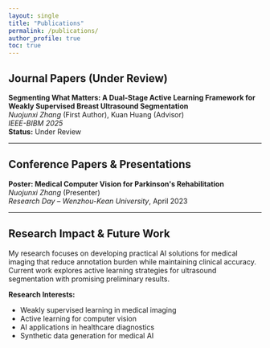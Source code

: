 ```yaml
---
layout: single
title: "Publications"
permalink: /publications/
author_profile: true
toc: true
---
```


## Journal Papers (Under Review)

**Segmenting What Matters: A Dual-Stage Active Learning Framework for Weakly Supervised Breast Ultrasound Segmentation**  
*Nuojunxi Zhang* (First Author), Kuan Huang (Advisor)  
*IEEE-BIBM 2025*  
**Status:** Under Review

---

## Conference Papers & Presentations

**Poster: Medical Computer Vision for Parkinson's Rehabilitation**  
*Nuojunxi Zhang* (Presenter)  
*Research Day – Wenzhou-Kean University*, April 2023

---

## Research Impact & Future Work

My research focuses on developing practical AI solutions for medical imaging that reduce annotation burden while maintaining clinical accuracy. Current work explores active learning strategies for ultrasound segmentation with promising preliminary results.

**Research Interests:**
- Weakly supervised learning in medical imaging
- Active learning for computer vision
- AI applications in healthcare diagnostics
- Synthetic data generation for medical AI
